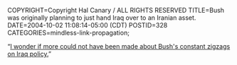 COPYRIGHT=Copyright Hal Canary / ALL RIGHTS RESERVED
TITLE=Bush was originally planning to just hand Iraq over to an Iranian asset.
DATE=2004-10-02 11:08:14-05:00 (CDT)
POSTID=328
CATEGORIES=mindless-link-propagation;

“[I wonder if more could not have been made about Bush's constant zigzags on Iraq policy.](http://www.juancole.com/2004_10_01_juancole_archive.html#109663852086120616)”
